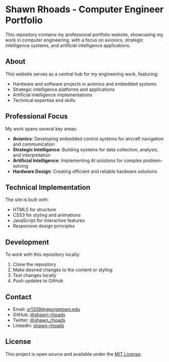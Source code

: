 # Shawn Rhoads - Computer Engineer Portfolio

This repository contains my professional portfolio website, showcasing my work in computer engineering, with a focus on avionics, strategic intelligence systems, and artificial intelligence applications.

## About

This website serves as a central hub for my engineering work, featuring:

- Hardware and software projects in avionics and embedded systems
- Strategic intelligence platforms and applications
- Artificial intelligence implementations
- Technical expertise and skills

## Professional Focus

My work spans several key areas:

- **Avionics**: Developing embedded control systems for aircraft navigation and communication
- **Strategic Intelligence**: Building systems for data collection, analysis, and interpretation
- **Artificial Intelligence**: Implementing AI solutions for complex problem-solving
- **Hardware Design**: Creating efficient and reliable hardware solutions

## Technical Implementation

The site is built with:
- HTML5 for structure
- CSS3 for styling and animations
- JavaScript for interactive features
- Responsive design principles

## Development

To work with this repository locally:

1. Clone the repository
2. Make desired changes to the content or styling
3. Test changes locally
4. Push updates to GitHub

## Contact

- Email: sr1209@georgetown.edu
- GitHub: [@shawn-rhoads](https://github.com/shawn-rhoads)
- Twitter: [@shawn_rhoads](https://twitter.com/shawn_rhoads)
- LinkedIn: [shawn-rhoads](https://linkedin.com/in/shawn-rhoads)

## License

This project is open source and available under the [MIT License](LICENSE). 
